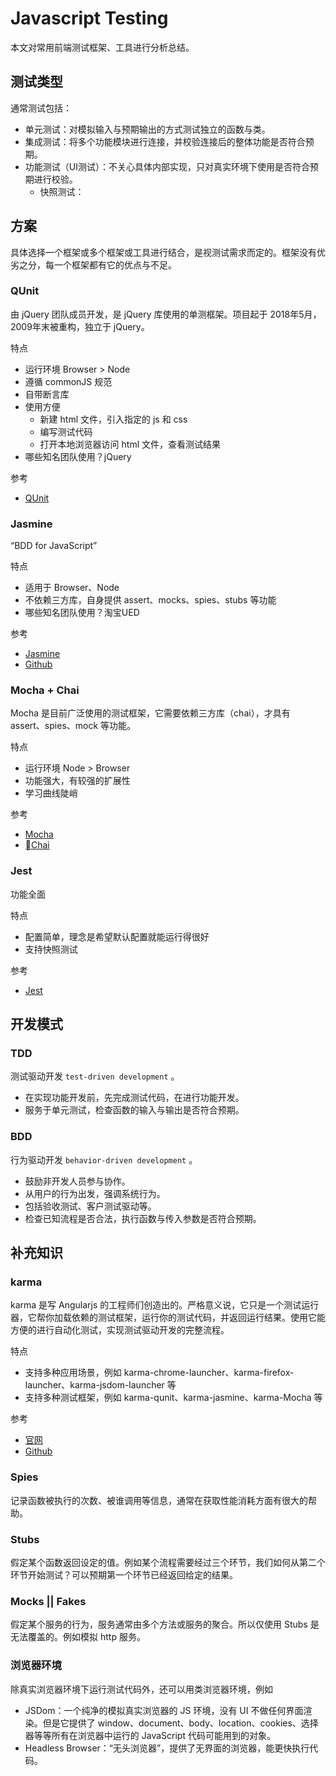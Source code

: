 # Javascript Testing
本文对常用前端测试框架、工具进行分析总结。

## 测试类型
通常测试包括：
- 单元测试：对模拟输入与预期输出的方式测试独立的函数与类。
- 集成测试：将多个功能模块进行连接，并校验连接后的整体功能是否符合预期。
- 功能测试（UI测试）：不关心具体内部实现，只对真实环境下使用是否符合预期进行校验。
  - 快照测试：

## 方案
具体选择一个框架或多个框架或工具进行结合，是视测试需求而定的。框架没有优劣之分，每一个框架都有它的优点与不足。

### QUnit 
由 jQuery 团队成员开发，是 jQuery 库使用的单测框架。项目起于 2018年5月，2009年末被重构，独立于 jQuery。

特点
- 运行环境 Browser > Node
- 遵循 commonJS 规范
- 自带断言库
- 使用方便
  - 新建 html 文件，引入指定的 js 和 css
  - 编写测试代码
  - 打开本地浏览器访问 html 文件，查看测试结果
- 哪些知名团队使用？jQuery

参考
- [QUnit](http://qunitjs.com/)

### Jasmine
“BDD for JavaScript”

特点
- 适用于 Browser、Node
- 不依赖三方库，自身提供 assert、mocks、spies、stubs 等功能
- 哪些知名团队使用？淘宝UED

参考
- [Jasmine](https://jasmine.github.io/)
- [Github](https://github.com/jasmine/jasmine)

### Mocha + Chai
Mocha 是目前广泛使用的测试框架，它需要依赖三方库（chai），才具有 assert、spies、mock 等功能。

特点
- 运行环境 Node > Browser
- 功能强大，有较强的扩展性
- 学习曲线陡峭

参考
- [Mocha](https://Mochajs.org/)
- [Chai](https://Mochajs.org/)

### Jest
功能全面

特点
- 配置简单，理念是希望默认配置就能运行得很好
- 支持快照测试

参考
- [Jest](https://facebook.github.io/jest/zh-Hans)

## 开发模式
### TDD
测试驱动开发 `test-driven development` 。
- 在实现功能开发前，先完成测试代码，在进行功能开发。
- 服务于单元测试，检查函数的输入与输出是否符合预期。

### BDD
行为驱动开发 `behavior-driven development` 。
- 鼓励非开发人员参与协作。
- 从用户的行为出发，强调系统行为。
- 包括验收测试、客户测试驱动等。
- 检查已知流程是否合法，执行函数与传入参数是否符合预期。

## 补充知识
### karma
karma 是写 Angularjs 的工程师们创造出的。严格意义说，它只是一个测试运行器，它帮你加载依赖的测试框架，运行你的测试代码，并返回运行结果。使用它能方便的进行自动化测试，实现测试驱动开发的完整流程。

特点
- 支持多种应用场景，例如 karma-chrome-launcher、karma-firefox-launcher、karma-jsdom-launcher 等
- 支持多种测试框架，例如 karma-qunit、karma-jasmine、karma-Mocha 等

参考
- [官网](http://karma-runner.github.io/)
- [Github](https://github.com/karma-runner/karma)


### Spies
记录函数被执行的次数、被谁调用等信息，通常在获取性能消耗方面有很大的帮助。

### Stubs
假定某个函数返回设定的值。例如某个流程需要经过三个环节，我们如何从第二个环节开始测试？可以预期第一个环节已经返回给定的结果。

### Mocks || Fakes
假定某个服务的行为，服务通常由多个方法或服务的聚合。所以仅使用 Stubs 是无法覆盖的。例如模拟 http 服务。

### 浏览器环境
除真实浏览器环境下运行测试代码外，还可以用类浏览器环境，例如 
- JSDom：一个纯净的模拟真实浏览器的 JS 环境，没有 UI 不做任何界面渲染。但是它提供了 window、document、body、location、cookies、选择器等等所有在浏览器中运行的 JavaScript 代码可能用到的对象。
- Headless Browser：“无头浏览器”，提供了无界面的浏览器，能更快执行代码。
